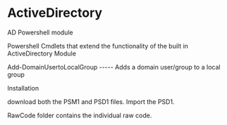 # ActiveDirectory
AD Powershell module

Powershell Cmdlets that extend the functionality of the built in ActiveDirectory Module

Add-DomainUsertoLocalGroup ----- Adds a domain user/group to a local group

Installation

download both the PSM1 and PSD1 files.  Import the PSD1.

RawCode folder contains the individual raw code.
